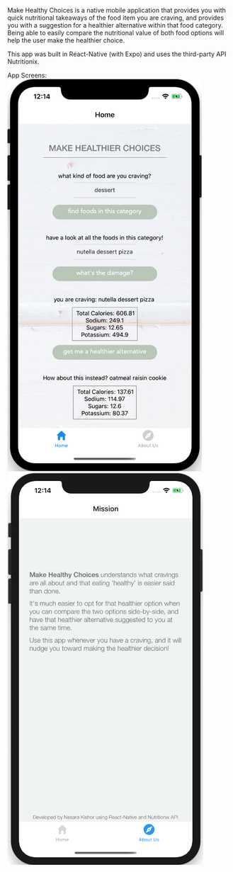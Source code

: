 
Make Healthy Choices is a native mobile application that provides you with quick nutritional takeaways of the food item you are craving, and provides you with a suggestion for a healthier alternative within that food category. Being able to easily compare the nutritional value of both food options will help the user make the healthier choice.

This app was built in React-Native (with Expo) and uses the third-party API Nutritionix.

App Screens:
![App Screenshot 1](https://raw.githubusercontent.com/nesarazui/stackathon-project-make-healthy-choices/master/App_Screenshot_1.png)
![App Screenshot 2](https://raw.githubusercontent.com/nesarazui/stackathon-project-make-healthy-choices/master/App_Screenshot_2.png)
